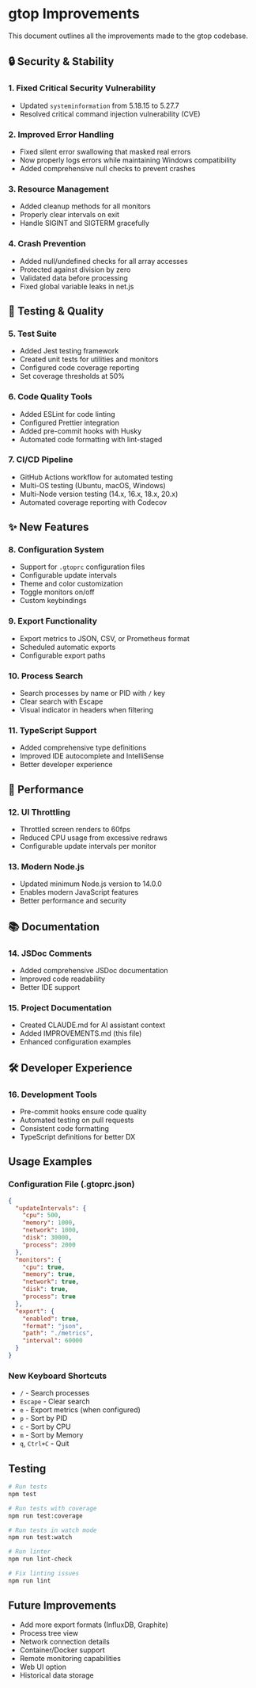 # gtop Improvements

This document outlines all the improvements made to the gtop codebase.

## 🔒 Security & Stability

### 1. Fixed Critical Security Vulnerability
- Updated `systeminformation` from 5.18.15 to 5.27.7
- Resolved critical command injection vulnerability (CVE)

### 2. Improved Error Handling
- Fixed silent error swallowing that masked real errors
- Now properly logs errors while maintaining Windows compatibility
- Added comprehensive null checks to prevent crashes

### 3. Resource Management
- Added cleanup methods for all monitors
- Properly clear intervals on exit
- Handle SIGINT and SIGTERM gracefully

### 4. Crash Prevention
- Added null/undefined checks for all array accesses
- Protected against division by zero
- Validated data before processing
- Fixed global variable leaks in net.js

## 🧪 Testing & Quality

### 5. Test Suite
- Added Jest testing framework
- Created unit tests for utilities and monitors
- Configured code coverage reporting
- Set coverage thresholds at 50%

### 6. Code Quality Tools
- Added ESLint for code linting
- Configured Prettier integration
- Added pre-commit hooks with Husky
- Automated code formatting with lint-staged

### 7. CI/CD Pipeline
- GitHub Actions workflow for automated testing
- Multi-OS testing (Ubuntu, macOS, Windows)
- Multi-Node version testing (14.x, 16.x, 18.x, 20.x)
- Automated coverage reporting with Codecov

## ✨ New Features

### 8. Configuration System
- Support for `.gtoprc` configuration files
- Configurable update intervals
- Theme and color customization
- Toggle monitors on/off
- Custom keybindings

### 9. Export Functionality
- Export metrics to JSON, CSV, or Prometheus format
- Scheduled automatic exports
- Configurable export paths

### 10. Process Search
- Search processes by name or PID with `/` key
- Clear search with Escape
- Visual indicator in headers when filtering

### 11. TypeScript Support
- Added comprehensive type definitions
- Improved IDE autocomplete and IntelliSense
- Better developer experience

## 🚀 Performance

### 12. UI Throttling
- Throttled screen renders to 60fps
- Reduced CPU usage from excessive redraws
- Configurable update intervals per monitor

### 13. Modern Node.js
- Updated minimum Node.js version to 14.0.0
- Enables modern JavaScript features
- Better performance and security

## 📚 Documentation

### 14. JSDoc Comments
- Added comprehensive JSDoc documentation
- Improved code readability
- Better IDE support

### 15. Project Documentation
- Created CLAUDE.md for AI assistant context
- Added IMPROVEMENTS.md (this file)
- Enhanced configuration examples

## 🛠 Developer Experience

### 16. Development Tools
- Pre-commit hooks ensure code quality
- Automated testing on pull requests
- Consistent code formatting
- TypeScript definitions for better DX

## Usage Examples

### Configuration File (.gtoprc.json)
```json
{
  "updateIntervals": {
    "cpu": 500,
    "memory": 1000,
    "network": 1000,
    "disk": 30000,
    "process": 2000
  },
  "monitors": {
    "cpu": true,
    "memory": true,
    "network": true,
    "disk": true,
    "process": true
  },
  "export": {
    "enabled": true,
    "format": "json",
    "path": "./metrics",
    "interval": 60000
  }
}
```

### New Keyboard Shortcuts
- `/` - Search processes
- `Escape` - Clear search
- `e` - Export metrics (when configured)
- `p` - Sort by PID
- `c` - Sort by CPU
- `m` - Sort by Memory
- `q`, `Ctrl+C` - Quit

## Testing
```bash
# Run tests
npm test

# Run tests with coverage
npm run test:coverage

# Run tests in watch mode
npm run test:watch

# Run linter
npm run lint-check

# Fix linting issues
npm run lint
```

## Future Improvements
- Add more export formats (InfluxDB, Graphite)
- Process tree view
- Network connection details
- Container/Docker support
- Remote monitoring capabilities
- Web UI option
- Historical data storage